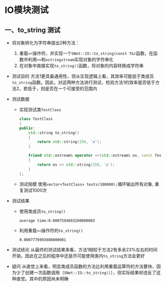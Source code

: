 # IO模块测试

## 一、to_string 测试

- 将对象转化为字符串提出2种方法：

  1. 重载`<<`操作符，并实现一个`SNet::IO::to_string(const T&)`函数，在函数中利用`<<`和`ostringstream`实现对象的字符串化
  2. 在对象中直接实现`to_string()`函数，将对象的内容转换成字符串

- 测试目的
  方法1更具备通用性，但从实现逻辑上看，其效率可能低于类成员`to_string`函数。因此，对这两种方法进行测试，检验方法1的效率是否低于方法2，若低于，则是否在一个可接受的范围内

- 测试数据

  - 实现测试类`TestClass`

    ```c++
    class TestClass
    {
    public:
        std::string to_string()
        {
            return std::string(256, 'a');
        }
    
        friend std::ostream& operator <<(std::ostream& os, const TestClass& t)
        {
            return os << std::string(256, 'a');
        }
    };
    ```

  - 测试规模
    使用`vector<TestClass> tests(100000);`循环输出所有对象, 重复测试1000次

- 测试结果

  - 使用类成员`to_string()`

    ```
    average time:0.0007594893260000003
    ```

  - 利用重载`<<`操作符的`to_string()`

    ```
    0.0007776993080000001
    ```

- 测试结论
  从最终的测试结果来看，方法1相较于方法2有多余23%左右的时间开销，因此在之后的程序中还是尽可能使用类内`to_string`方法会更好

- 疑问
  从直觉上来看，明显类成员函数的方法比利用重载运算符的方法要快，因为少了创建一次函数调用（`SNet::IO::to_string()`），但实际结果却违反了这种直觉。其中的原因尚未明确


